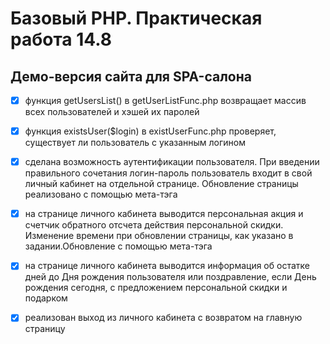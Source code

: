 # Базовый PHP. Практическая работа 14.8 #
## Демо-версия сайта для SPA-салона ##

- [x] функция getUsersList() в getUserListFunc.php возвращает массив всех пользователей и хэшей их паролей
  
- [x] функция existsUser($login) в existUserFunc.php проверяет, существует ли пользователь с указанным логином
  
- [x] сделана возможность аутентификации пользователя. При введении правильного сочетания логин-пароль пользователь входит в свой личный кабинет на отдельной странице. Обновление страницы реализовано с помощью мета-тэга
  
- [x] на странице личного кабинета выводится персональная акция и счетчик обратного отсчета действия персональной скидки. Изменение времени при обновлении страницы, как указано в задании.Обновление с помощью мета-тэга
  
- [x] на странице личного кабинета выводится информация об остатке дней до Дня рождения пользователя или поздравление, если День рождения сегодня, с предложением персональной скидки и подарком
  
- [x] реализован выход из личного кабинета с возвратом на главную страницу








